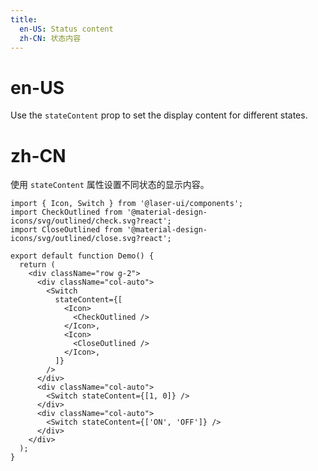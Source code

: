 ```yaml
---
title:
  en-US: Status content
  zh-CN: 状态内容
---
```


# en-US

Use the `stateContent` prop to set the display content for different states.

# zh-CN

使用 `stateContent` 属性设置不同状态的显示内容。

```tsx
import { Icon, Switch } from '@laser-ui/components';
import CheckOutlined from '@material-design-icons/svg/outlined/check.svg?react';
import CloseOutlined from '@material-design-icons/svg/outlined/close.svg?react';

export default function Demo() {
  return (
    <div className="row g-2">
      <div className="col-auto">
        <Switch
          stateContent={[
            <Icon>
              <CheckOutlined />
            </Icon>,
            <Icon>
              <CloseOutlined />
            </Icon>,
          ]}
        />
      </div>
      <div className="col-auto">
        <Switch stateContent={[1, 0]} />
      </div>
      <div className="col-auto">
        <Switch stateContent={['ON', 'OFF']} />
      </div>
    </div>
  );
}
```
